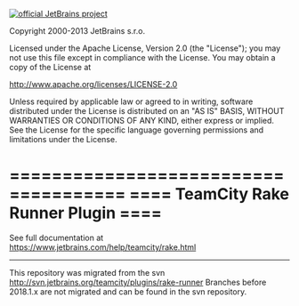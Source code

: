 [![official JetBrains project](https://jb.gg/badges/official-flat-square.svg)](https://github.com/jetbrains#jetbrains-on-github)

Copyright 2000-2013 JetBrains s.r.o.

Licensed under the Apache License, Version 2.0 (the "License");
you may not use this file except in compliance with the License.
You may obtain a copy of the License at

http://www.apache.org/licenses/LICENSE-2.0

Unless required by applicable law or agreed to in writing, software
distributed under the License is distributed on an "AS IS" BASIS,
WITHOUT WARRANTIES OR CONDITIONS OF ANY KIND, either express or implied.
See the License for the specific language governing permissions and
limitations under the License.

=====================================
==== TeamCity Rake Runner Plugin ====
=====================================
  
See full documentation at https://www.jetbrains.com/help/teamcity/rake.html

---
This repository was migrated from the svn http://svn.jetbrains.org/teamcity/plugins/rake-runner
Branches before 2018.1.x are not migrated and can be found in the svn repository.
